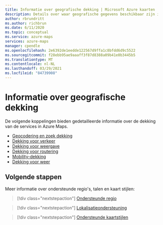 ```yaml
---
title: Informatie over geografische dekking | Microsoft Azure kaarten
description: Details over waar geografische gegevens beschikbaar zijn in Microsoft Azure kaarten.
author: rbrundritt
ms.author: richbrun
ms.date: 6/11/2020
ms.topic: conceptual
ms.service: azure-maps
services: azure-maps
manager: cpendle
ms.openlocfilehash: 2e6392de1eedde122567d9ffa1c8bfdd6d9c5522
ms.sourcegitcommit: f28ebb95ae9aaaff3f87d8388a09b41e0b3445b5
ms.translationtype: MT
ms.contentlocale: nl-NL
ms.lasthandoff: 03/29/2021
ms.locfileid: "84739908"
---
```

# <a name="geographic-coverage-information"></a>Informatie over geografische dekking

De volgende koppelingen bieden gedetailleerde informatie over de dekking van de services in Azure Maps.

* [Geocodering en zoek dekking](geocoding-coverage.md)
* [Dekking voor verkeer](traffic-coverage.md)
* [Dekking voor weergave](render-coverage.md)
* [Dekking voor routering](routing-coverage.md)
* [Mobility-dekking](mobility-coverage.md)
* [Dekking voor weer](weather-coverage.md)

## <a name="next-steps"></a>Volgende stappen

Meer informatie over ondersteunde regio's, talen en kaart stijlen:

> [!div class="nextstepaction"]
> [Ondersteunde regio](about-azure-maps.md#supported-regions)

> [!div class="nextstepaction"]
> [Lokalisatieondersteuning](supported-languages.md)

> [!div class="nextstepaction"]
> [Ondersteunde kaartstijlen](supported-map-styles.md)